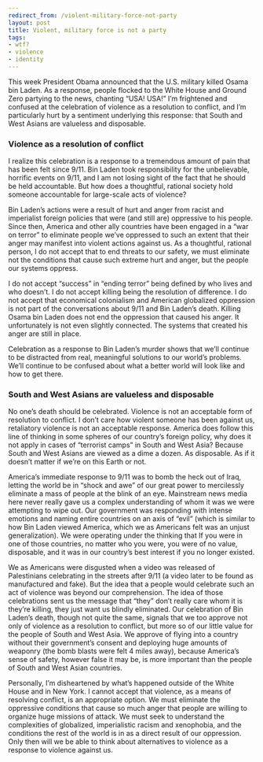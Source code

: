 ```yaml
---
redirect_from: /violent-military-force-not-party
layout: post
title: Violent, military force is not a party
tags:
- wtf?
- violence
- identity
---
```

This week President Obama announced that the U.S. military killed Osama bin Laden. As a response, people flocked to the White House and Ground Zero partying to the news, chanting “USA! USA!” I’m frightened and confused at the celebration of violence as a resolution to conflict, and I’m particularly hurt by a sentiment underlying this response: that South and West Asians are valueless and disposable.

### Violence as a resolution of conflict

I realize this celebration is a response to a tremendous amount of pain that has been felt since 9/11. Bin Laden took responsibility for the unbelievable, horrific events on 9/11, and I am not losing sight of the fact that he should be held accountable. But how does a thoughtful, rational society hold someone accountable for large-scale acts of violence?

Bin Laden’s actions were a result of hurt and anger from racist and imperialist foreign policies that were (and still are) oppressive to his people. Since then, America and other ally countries have been engaged in a “war on terror” to eliminate people we’ve oppressed to such an extent that their anger may manifest into violent actions against us. As a thoughtful, rational person, I do not accept that to end threats to our safety, we must eliminate not the conditions that cause such extreme hurt and anger, but the people our systems oppress.

I do not accept “success” in “ending terror” being defined by who lives and who doesn’t. I do not accept killing being the resolution of difference. I do not accept that economical colonialism and American globalized oppression is not part of the conversations about 9/11 and Bin Laden’s death. Killing Osama bin Laden does not end the oppression that caused his anger. It unfortunately is not even slightly connected. The systems that created his anger are still in place.

Celebration as a response to Bin Laden’s murder shows that we’ll continue to be distracted from real, meaningful solutions to our world’s problems. We’ll continue to be confused about what a better world will look like and how to get there.

### South and West Asians are valueless and disposable

No one’s death should be celebrated. Violence is not an acceptable form of resolution to conflict. I don’t care how violent someone has been against us, retaliatory violence is not an acceptable response. America does follow this line of thinking in some spheres of our country’s foreign policy, why does it not apply in cases of “terrorist camps” in South and West Asia? Because South and West Asians are viewed as a dime a dozen. As disposable. As if it doesn’t matter if we’re on this Earth or not.

America’s immediate response to 9/11 was to bomb the heck out of Iraq, letting the world be in “shock and awe” of our great power to mercilessly eliminate a mass of people at the blink of an eye. Mainstream news media here never really gave us a complex understanding of whom it was we were attempting to wipe out. Our government was responding with intense emotions and naming entire countries on an axis of “evil” (which is similar to how Bin Laden viewed America, which we as Americans felt was an unjust generalization). We were operating under the thinking that If you were in one of those countries, no matter who you were, you were of no value, disposable, and it was in our country’s best interest if you no longer existed.

We as Americans were disgusted when a video was released of Palestinians celebrating in the streets after 9/11 (a video later to be found as manufactured and fake). But the idea that a people would celebrate such an act of violence was beyond our comprehension. The idea of those celebrations sent us the message that “they” don’t really care whom it is they’re killing, they just want us blindly eliminated. Our celebration of Bin Laden’s death, though not quite the same, signals that we too approve not only of violence as a resolution to conflict, but more so of our little value for the people of South and West Asia. We approve of flying into a country without their government’s consent and deploying huge amounts of weaponry (the bomb blasts were felt 4 miles away), because America’s sense of safety, however false it may be, is more important than the people of South and West Asian countries.

Personally, I’m disheartened by what’s happened outside of the White House and in New York. I cannot accept that violence, as a means of resolving conflict, is an appropriate option. We must eliminate the oppressive conditions that cause so much anger that people are willing to organize huge missions of attack. We must seek to understand the complexities of globalized, imperialistic racism and xenophobia, and the conditions the rest of the world is in as a direct result of our oppression. Only then will we be able to think about alternatives to violence as a response to violence against us.

